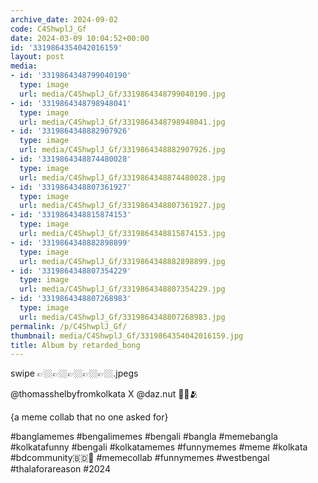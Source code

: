 ```yaml
---
archive_date: 2024-09-02
code: C4ShwplJ_Gf
date: 2024-03-09 10:04:52+00:00
id: '3319864354042016159'
layout: post
media:
- id: '3319864348799040190'
  type: image
  url: media/C4ShwplJ_Gf/3319864348799040190.jpg
- id: '3319864348798948041'
  type: image
  url: media/C4ShwplJ_Gf/3319864348798948041.jpg
- id: '3319864348882907926'
  type: image
  url: media/C4ShwplJ_Gf/3319864348882907926.jpg
- id: '3319864348874480028'
  type: image
  url: media/C4ShwplJ_Gf/3319864348874480028.jpg
- id: '3319864348807361927'
  type: image
  url: media/C4ShwplJ_Gf/3319864348807361927.jpg
- id: '3319864348815874153'
  type: image
  url: media/C4ShwplJ_Gf/3319864348815874153.jpg
- id: '3319864348882898899'
  type: image
  url: media/C4ShwplJ_Gf/3319864348882898899.jpg
- id: '3319864348807354229'
  type: image
  url: media/C4ShwplJ_Gf/3319864348807354229.jpg
- id: '3319864348807268983'
  type: image
  url: media/C4ShwplJ_Gf/3319864348807268983.jpg
permalink: /p/C4ShwplJ_Gf/
thumbnail: media/C4ShwplJ_Gf/3319864354042016159.jpg
title: Album by retarded_bong
---
```


swipe 👉🏼👉🏼👉🏼👉🏼👉🏼.jpegs  
  
@thomasshelbyfromkolkata X @daz.nut 🤝🏼🫂  
  
{a meme collab that no one asked for}  
  
#banglamemes #bengalimemes #bengali #bangla #memebangla #kolkatafunny #bengali #kolkatamemes #funnymemes #meme #kolkata #bdcommunity🇧🇩🔗 #memecollab #funnymemes #westbengal #thalaforareason #2024